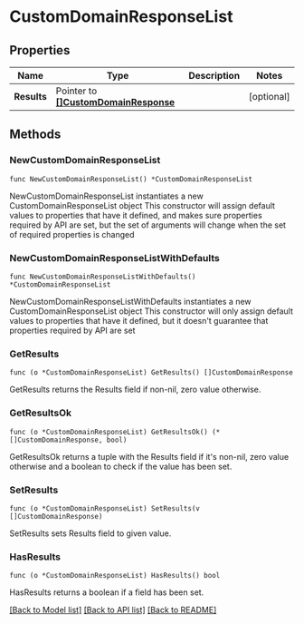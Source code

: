 # CustomDomainResponseList

## Properties

Name | Type | Description | Notes
------------ | ------------- | ------------- | -------------
**Results** | Pointer to [**[]CustomDomainResponse**](CustomDomainResponse.md) |  | [optional] 

## Methods

### NewCustomDomainResponseList

`func NewCustomDomainResponseList() *CustomDomainResponseList`

NewCustomDomainResponseList instantiates a new CustomDomainResponseList object
This constructor will assign default values to properties that have it defined,
and makes sure properties required by API are set, but the set of arguments
will change when the set of required properties is changed

### NewCustomDomainResponseListWithDefaults

`func NewCustomDomainResponseListWithDefaults() *CustomDomainResponseList`

NewCustomDomainResponseListWithDefaults instantiates a new CustomDomainResponseList object
This constructor will only assign default values to properties that have it defined,
but it doesn't guarantee that properties required by API are set

### GetResults

`func (o *CustomDomainResponseList) GetResults() []CustomDomainResponse`

GetResults returns the Results field if non-nil, zero value otherwise.

### GetResultsOk

`func (o *CustomDomainResponseList) GetResultsOk() (*[]CustomDomainResponse, bool)`

GetResultsOk returns a tuple with the Results field if it's non-nil, zero value otherwise
and a boolean to check if the value has been set.

### SetResults

`func (o *CustomDomainResponseList) SetResults(v []CustomDomainResponse)`

SetResults sets Results field to given value.

### HasResults

`func (o *CustomDomainResponseList) HasResults() bool`

HasResults returns a boolean if a field has been set.


[[Back to Model list]](../README.md#documentation-for-models) [[Back to API list]](../README.md#documentation-for-api-endpoints) [[Back to README]](../README.md)


